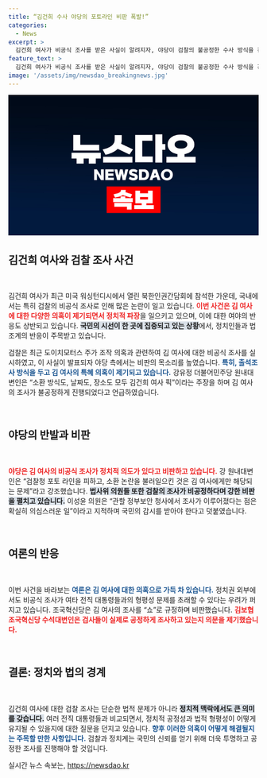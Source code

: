 ```yaml
---
title: “김건희 수사 야당의 포토라인 비판 폭발!”
categories:
  - News
excerpt: >
  김건희 여사가 비공식 조사를 받은 사실이 알려지자, 야당이 검찰의 불공정한 수사 방식을 강력 비판하고 나섰습니다. 민주당은 약속대련의 막이 올랐다며 김 여사가 비밀리에 조사된 것에 분노했습니다. 과거 전직 대통령들과 달리 김 여사만 예외 대우를 받은 것에 대한 의혹이 증폭되고 있습니다.
feature_text: >
  김건희 여사가 비공식 조사를 받은 사실이 알려지자, 야당이 검찰의 불공정한 수사 방식을 강력 비판하고 나섰습니다. 민주당은 약속대련의 막이 올랐다며 김 여사가 비밀리에 조사된 것에 분노했습니다. 과거 전직 대통령들과 달리 김 여사만 예외 대우를 받은 것에 대한 의혹이 증폭되고 있습니다.
image: '/assets/img/newsdao_breakingnews.jpg'
---
```


<p><img src="/assets/img/newsdao_breakingnews.jpg" alt="pcversion 속보" /></p>

<h2 data-ke-size="size26">김건희 여사와 검찰 조사 사건</h2>

<p data-ke-size="size16">&nbsp;</p>

<p>김건희 여사가 최근 미국 워싱턴디시에서 열린 북한인권간담회에 참석한 가운데, 국내에서는 특히 검찰의 비공식 조사로 인해 많은 논란이 일고 있습니다. <b><span style="color: #ee2323;">이번 사건은 김 여사에 대한 다양한 의혹이 제기되면서 정치적 파장</span></b>을 일으키고 있으며, 이에 대한 여야의 반응도 상반되고 있습니다. <b><span style="background-color: #21538527;">국민의 시선이 한 곳에 집중되고 있는 상황</span></b>에서, 정치인들과 법조계의 반응이 주목받고 있습니다. </p>

<p>검찰은 최근 도이치모터스 주가 조작 의혹과 관련하여 김 여사에 대한 비공식 조사를 실시하였고, 이 사실이 발표되자 야당 측에서는 비판의 목소리를 높였습니다. <b><span style="color: #1a5490;">특히, 출석조사 방식을 두고 김 여사의 특혜 의혹이 제기되고 있습니다.</span></b> 강유정 더불어민주당 원내대변인은 “소환 방식도, 날짜도, 장소도 모두 김건희 여사 픽”이라는 주장을 하며 김 여사의 조사가 불공정하게 진행되었다고 언급하였습니다. </p>

<p data-ke-size="size16">&nbsp;</p>

<h2 data-ke-size="size26">야당의 반발과 비판</h2>

<p data-ke-size="size16">&nbsp;</p>

<p><b><span style="color: #ee2323;">야당은 김 여사의 비공식 조사가 정치적 의도가 있다고 비판하고 있습니다.</span></b> 강 원내대변인은 “검찰청 포토 라인을 피하고, 소환 논란을 불러일으킨 것은 김 여사에게만 해당되는 문제”라고 강조했습니다. <b><span style="background-color: #21538527;">법사위 의원들 또한 검찰의 조사가 비공정하다며 강한 비판을 펼치고 있습니다.</span></b> 이성윤 의원은 “관할 정부보안 청사에서 조사가 이루어졌다는 점은 확실히 의심스러운 일”이라고 지적하며 국민의 감시를 받아야 한다고 덧붙였습니다. </p>

<p data-ke-size="size16">&nbsp;</p>

<h2 data-ke-size="size26">여론의 반응</h2>

<p data-ke-size="size16">&nbsp;</p>

<p>이번 사건을 바라보는 <b><span style="color: #1a5490;">여론은 김 여사에 대한 의혹으로 가득 차 있습니다.</span></b> 정치권 외부에서도 비공식 조사가 여타 전직 대통령들과의 형평성 문제를 초래할 수 있다는 우려가 퍼지고 있습니다. 조국혁신당은 김 여사의 조사를 “쇼”로 규정하며 비판했습니다. <b><span style="color: #ee2323;">김보협 조국혁신당 수석대변인은 검사들이 실제로 공정하게 조사하고 있는지 의문을 제기했습니다.</span></b> </p>

<p data-ke-size="size16">&nbsp;</p>

<h2 data-ke-size="size26">결론: 정치와 법의 경계</h2>

<p data-ke-size="size16">&nbsp;</p>

<p>김건희 여사에 대한 검찰 조사는 단순한 법적 문제가 아니라 <b><span style="background-color: #21538527;">정치적 맥락에서도 큰 의미를 갖습니다.</span></b> 여러 전직 대통령들과 비교되면서, 정치적 공정성과 법적 형평성이 어떻게 유지될 수 있을지에 대한 질문을 던지고 있습니다. <b><span style="color: #1a5490;">향후 이러한 의혹이 어떻게 해결될지는 주목할 만한 사항입니다.</span></b> 검찰과 정치계는 국민의 신뢰를 얻기 위해 더욱 투명하고 공정한 조사를 진행해야 할 것입니다.</p>
실시간 뉴스 속보는, <a href="https://newsdao.kr" rel="dofollow">https://newsdao.kr</a>


